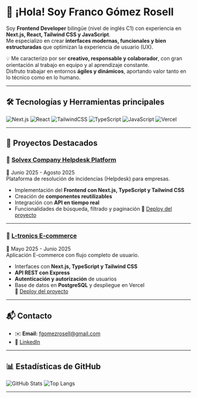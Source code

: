 # 👋 ¡Hola! Soy Franco Gómez Rosell  

Soy **Frontend Developer** bilingüe (nivel de inglés C1) con experiencia en **Next.js, React, Tailwind CSS y JavaScript**.  
Me especializo en crear **interfaces modernas, funcionales y bien estructuradas** que optimizan la experiencia de usuario (UX).  

💡 Me caracterizo por ser **creativo, responsable y colaborador**, con gran orientación al trabajo en equipo y al aprendizaje constante.  
Disfruto trabajar en entornos **ágiles y dinámicos**, aportando valor tanto en lo técnico como en lo humano.  

---

## 🛠️ Tecnologías y Herramientas principales 

![Next.js](https://img.shields.io/badge/Next.js-000000?style=for-the-badge&logo=nextdotjs&logoColor=white) 
![React](https://img.shields.io/badge/React-20232A?style=for-the-badge&logo=react&logoColor=61DAFB) 
![TailwindCSS](https://img.shields.io/badge/Tailwind_CSS-38B2AC?style=for-the-badge&logo=tailwind-css&logoColor=white) 
![TypeScript](https://img.shields.io/badge/TypeScript-007ACC?style=for-the-badge&logo=typescript&logoColor=white) 
![JavaScript](https://img.shields.io/badge/JavaScript-F7DF1E?style=for-the-badge&logo=javascript&logoColor=black) 
![Vercel](https://img.shields.io/badge/Vercel-000000?style=for-the-badge&logo=vercel&logoColor=white) 

---

## 📌 Proyectos Destacados  

### 🔹 [Solvex Company Helpdesk Platform](hhttps://github.com/solvex-company/solvex-front)  
📅 Junio 2025 - Agosto 2025  
Plataforma de resolución de incidencias (Helpdesk) para empresas.  
- Implementación del **Frontend con Next.js, TypeScript y Tailwind CSS**  
- Creación de **componentes reutilizables**  
- Integración con **API en tiempo real**  
- Funcionalidades de búsqueda, filtrado y paginación 
🔗 [Deploy del proyecto](https://solvex-front.vercel.app/)  

---

### 🔹 [L-tronics E-commerce](https://github.com/Franki09/PM4FE-Franki09)  
📅 Mayo 2025 - Junio 2025  
Aplicación E-commerce con flujo completo de usuario.  
- Interfaces con **Next.js, TypeScript y Tailwind CSS**  
- **API REST con Express**  
- **Autenticación y autorización** de usuarios  
- Base de datos en **PostgreSQL** y despliegue en Vercel  
🔗 [Deploy del proyecto](https://proyecto-m4-eight.vercel.app/)  

---

## 📬 Contacto  

- ✉️ **Email:** fgomezrosell@gmail.com  
- 💼 [LinkedIn](https://www.linkedin.com/in/franco-gómez-rosell)  

---

## 📊 Estadísticas de GitHub  

![GitHub Stats](https://github-readme-stats.vercel.app/api?username=Franki09&show_icons=true&theme=radical) ![Top Langs](https://github-readme-stats.vercel.app/api/top-langs/?username=Franki09&layout=compact&theme=radical) 

---


